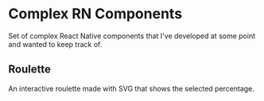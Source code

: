 # Complex RN Components
Set of complex React Native components that I've developed at some point and wanted to keep track of.

## Roulette

An interactive roulette made with SVG that shows the selected percentage.
